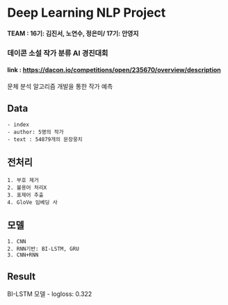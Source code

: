 # Deep Learning NLP Project
#### TEAM : 16기: 김진서, 노연수, 정은미/ 17기: 안영지

### 데이콘 소설 작가 분류 AI 경진대회
#### link : https://dacon.io/competitions/open/235670/overview/description

문체 분석 알고리즘 개발을 통한 작가 예측

## Data
    - index
    - author: 5명의 작가
    - text : 54879개의 문장뭉치
    
## 전처리
    1. 부호 제거
    2. 불용어 처리X
    3. 표제어 추출
    4. GloVe 임베딩 사

## 모델
    1. CNN
    2. RNN기반: BI-LSTM, GRU
    3. CNN+RNN

## Result
  BI-LSTM 모델 - logloss: 0.322 


